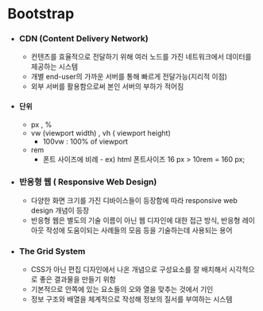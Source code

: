 # Bootstrap

- ### CDN (Content Delivery Network)

  - 컨텐츠를 효율적으로 전달하기 위해 여러 노드를 가진 네트워크에서 데이터를 제공하는 시스템
  - 개별 end-user의 가까운 서버를 통해 빠르게 전달가능(지리적 이점)
  - 외부 서버를 활용함으로써 본인 서버의 부하가 적어짐

- #### 단위

  - px , %
  - vw (viewport width) , vh ( viewport height)
    - 100vw : 100% of viewport
  - rem
    - <HTML> 폰트 사이즈에 비례
      - ex) html 폰트사이즈 16 px > 10rem = 160 px;



- ### 반응형 웹 ( Responsive Web Design)

  - 다양한 화면 크기를 가진 디바이스들이 등장함에 따라 responsive web design 개념이 등장
  - 반응형 웹은 별도의 기술 이름이 아닌 웹 디자인에 대한 접근 방식, 반응형 레이아웃 작성에 도움이되는 사례들의 모음 등을 기술하는데 사용되는 용어

- ### The Grid System

  - CSS가 아닌 편집 디자인에서 나온 개념으로 구성요소를 잘 배치해서 시각적으로 좋은 결과물을 만들기 위함
  - 기본적으로 안쪽에 있는 요소들의 오와 열을 맞추는 것에서 기인
  - 정보 구조와 배열을 체계적으로 작성해 정보의 질서를 부여하는 시스템
